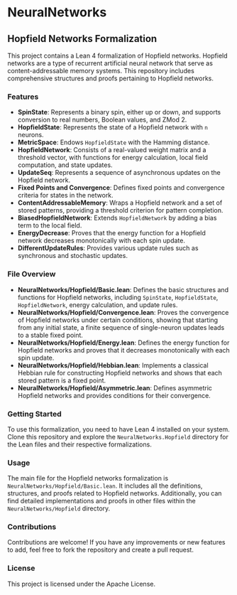 # NeuralNetworks

## Hopfield Networks Formalization

This project contains a Lean 4 formalization of Hopfield networks. Hopfield networks are a type of recurrent artificial neural network that serve as content-addressable memory systems. This repository includes comprehensive structures and proofs pertaining to Hopfield networks.

### Features

- **SpinState**: Represents a binary spin, either up or down, and supports conversion to real numbers, Boolean values, and ZMod 2.
- **HopfieldState**: Represents the state of a Hopfield network with `n` neurons.
- **MetricSpace**: Endows `HopfieldState` with the Hamming distance.
- **HopfieldNetwork**: Consists of a real-valued weight matrix and a threshold vector, with functions for energy calculation, local field computation, and state updates.
- **UpdateSeq**: Represents a sequence of asynchronous updates on the Hopfield network.
- **Fixed Points and Convergence**: Defines fixed points and convergence criteria for states in the network.
- **ContentAddressableMemory**: Wraps a Hopfield network and a set of stored patterns, providing a threshold criterion for pattern completion.
- **BiasedHopfieldNetwork**: Extends `HopfieldNetwork` by adding a bias term to the local field.
- **EnergyDecrease**: Proves that the energy function for a Hopfield network decreases monotonically with each spin update.
- **DifferentUpdateRules**: Provides various update rules such as synchronous and stochastic updates.

### File Overview

- **NeuralNetworks/Hopfield/Basic.lean**: Defines the basic structures and functions for Hopfield networks, including `SpinState`, `HopfieldState`, `HopfieldNetwork`, energy calculation, and update rules.
- **NeuralNetworks/Hopfield/Convergence.lean**: Proves the convergence of Hopfield networks under certain conditions, showing that starting from any initial state, a finite sequence of single-neuron updates leads to a stable fixed point.
- **NeuralNetworks/Hopfield/Energy.lean**: Defines the energy function for Hopfield networks and proves that it decreases monotonically with each spin update.
- **NeuralNetworks/Hopfield/Hebbian.lean**: Implements a classical Hebbian rule for constructing Hopfield networks and shows that each stored pattern is a fixed point.
- **NeuralNetworks/Hopfield/Asymmetric.lean**: Defines asymmetric Hopfield networks and provides conditions for their convergence.

### Getting Started

To use this formalization, you need to have Lean 4 installed on your system. Clone this repository and explore the `NeuralNetworks.Hopfield` directory for the Lean files and their respective formalizations.

### Usage

The main file for the Hopfield networks formalization is `NeuralNetworks/Hopfield/Basic.lean`. It includes all the definitions, structures, and proofs related to Hopfield networks. Additionally, you can find detailed implementations and proofs in other files within the `NeuralNetworks/Hopfield` directory.

### Contributions

Contributions are welcome! If you have any improvements or new features to add, feel free to fork the repository and create a pull request.

### License

This project is licensed under the Apache License.
